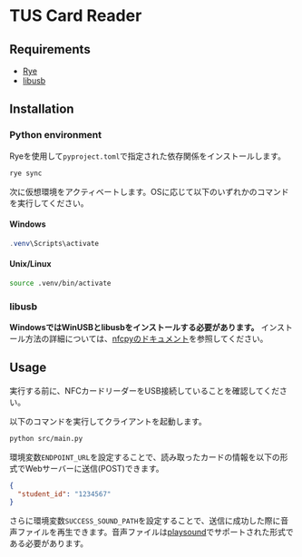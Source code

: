 # TUS Card Reader

## Requirements

- [Rye](https://rye-up.com/)
- [libusb](https://libusb.info/)

## Installation

### Python environment

Ryeを使用して`pyproject.toml`で指定された依存関係をインストールします。

```sh
rye sync
```

次に仮想環境をアクティベートします。OSに応じて以下のいずれかのコマンドを実行してください。

#### Windows

```powershell
.venv\Scripts\activate
```

#### Unix/Linux

```sh
source .venv/bin/activate
```

### libusb

**WindowsではWinUSBとlibusbをインストールする必要があります。** インストール方法の詳細については、[nfcpyのドキュメント](https://nfcpy.readthedocs.io/en/latest/topics/get-started.html)を参照してください。

## Usage

実行する前に、NFCカードリーダーをUSB接続していることを確認してください。

以下のコマンドを実行してクライアントを起動します。

```sh
python src/main.py
```

環境変数`ENDPOINT_URL`を設定することで、読み取ったカードの情報を以下の形式でWebサーバーに送信(POST)できます。

```json
{
  "student_id": "1234567"
}
```

さらに環境変数`SUCCESS_SOUND_PATH`を設定することで、送信に成功した際に音声ファイルを再生できます。音声ファイルは[playsound](https://github.com/TaylorSMarks/playsound)でサポートされた形式である必要があります。
